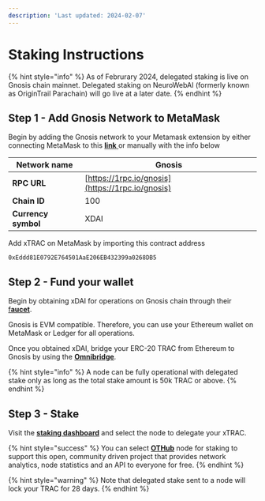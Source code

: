 ```yaml
---
description: 'Last updated: 2024-02-07'
---
```


# Staking Instructions

{% hint style="info" %}
As of Februrary 2024, delegated staking is live on Gnosis chain mainnet. Delegated staking on NeuroWebAI (formerly known as OriginTrail Parachain) will go live at a later date.&#x20;
{% endhint %}

## Step 1 - Add Gnosis Network to MetaMask

Begin by adding the Gnosis network to your Metamask extension by either connecting MetaMask to this [**link** ](https://chainlist.org/?search=gnosis)or manually with the info below

| Network name        | Gnosis                                           |
| ------------------- | ------------------------------------------------ |
| **RPC URL**         | [https://1rpc.io/gnosis](https://1rpc.io/gnosis) |
| **Chain ID**        | 100                                              |
| **Currency symbol** | XDAI                                             |

Add xTRAC on MetaMask by importing this contract address

```
0xEddd81E0792E764501AaE206EB432399a0268DB5
```

## Step 2 - Fund your wallet

Begin by obtaining xDAI for operations on Gnosis chain through their [f**aucet**](https://www.gnosisfaucet.com/).

Gnosis is EVM compatible. Therefore, you can use your Ethereum wallet on MetaMask or Ledger for all operations.

Once you obtained xDAI, bridge your ERC-20 TRAC from Ethereum to Gnosis by using the [**Omnibridge**](https://omnibridge.gnosischain.com/bridge).

{% hint style="info" %}
A node can be fully operational with delegated stake only as long as the total stake amount is 50k TRAC or above.
{% endhint %}

## Step 3 - Stake

Visit the [**staking dashboard**](https://dkg.origintrail.io/staking) and select the node to delegate your xTRAC.

{% hint style="success" %}
You can select [**OTHub**](https://www.othub.io/staking) node for staking to support this open, community driven project that provides network analytics, node statistics and an API to everyone for free.&#x20;
{% endhint %}

{% hint style="warning" %}
Note that delegated stake sent to a node will lock your TRAC for 28 days.&#x20;
{% endhint %}
